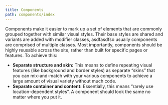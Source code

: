 ```yaml
---
title: Components
path: components/index
---
```


Components make it easier to mark up a set of elements that are commonly grouped together with similar visual styles. Their base styles are shared and variants are added with modifier classes, asdfasdfso usually components are comprised of multiple classes. Most importantly, components should be highly reusable across the site, rather than built for specific pages or features. To achieve this:

* **Separate structure and skin:** This means to define repeating visual features (like background and border styles) as separate “skins” that you can mix-and-match with your various components to achieve a large amount of visual variety without much code.
* **Separate container and content:** Essentially, this means “rarely use location-dependent styles”. A component should look the same no matter where you put it.
